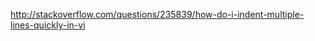 [category]: git
[keywords]: git,github,ssh
[source]: https://help.github.com/articles/generating-ssh-keys/
[date]: 2014-10-22


http://stackoverflow.com/questions/235839/how-do-i-indent-multiple-lines-quickly-in-vi


